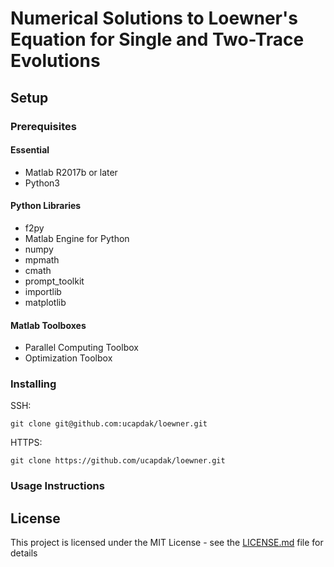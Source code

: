 # Numerical Solutions to Loewner's Equation for Single and Two-Trace Evolutions

## Setup

### Prerequisites

#### Essential
* Matlab R2017b or later 
* Python3 

#### Python Libraries
* f2py
* Matlab Engine for Python
* numpy
* mpmath
* cmath
* prompt_toolkit
* importlib
* matplotlib

#### Matlab Toolboxes
* Parallel Computing Toolbox
* Optimization Toolbox

### Installing

SSH:
```
git clone git@github.com:ucapdak/loewner.git
```

HTTPS:
```
git clone https://github.com/ucapdak/loewner.git
```

### Usage Instructions

## License

This project is licensed under the MIT License - see the [LICENSE.md](LICENSE.md) file for details

